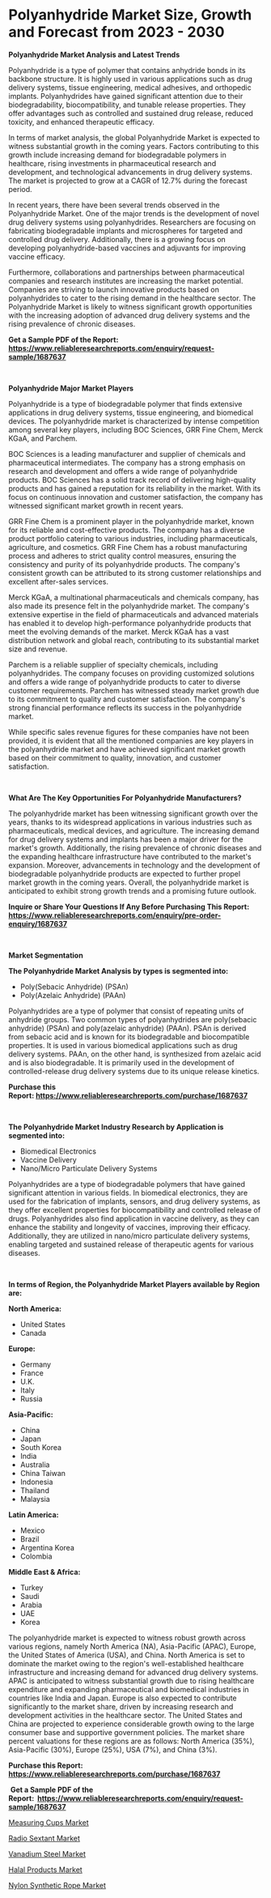 <p><h1>Polyanhydride Market Size, Growth and Forecast from 2023 - 2030</h1></p><p><strong>Polyanhydride Market Analysis and Latest Trends</strong></p>
<p><p>Polyanhydride is a type of polymer that contains anhydride bonds in its backbone structure. It is highly used in various applications such as drug delivery systems, tissue engineering, medical adhesives, and orthopedic implants. Polyanhydrides have gained significant attention due to their biodegradability, biocompatibility, and tunable release properties. They offer advantages such as controlled and sustained drug release, reduced toxicity, and enhanced therapeutic efficacy.</p><p>In terms of market analysis, the global Polyanhydride Market is expected to witness substantial growth in the coming years. Factors contributing to this growth include increasing demand for biodegradable polymers in healthcare, rising investments in pharmaceutical research and development, and technological advancements in drug delivery systems. The market is projected to grow at a CAGR of 12.7% during the forecast period.</p><p>In recent years, there have been several trends observed in the Polyanhydride Market. One of the major trends is the development of novel drug delivery systems using polyanhydrides. Researchers are focusing on fabricating biodegradable implants and microspheres for targeted and controlled drug delivery. Additionally, there is a growing focus on developing polyanhydride-based vaccines and adjuvants for improving vaccine efficacy.</p><p>Furthermore, collaborations and partnerships between pharmaceutical companies and research institutes are increasing the market potential. Companies are striving to launch innovative products based on polyanhydrides to cater to the rising demand in the healthcare sector. The Polyanhydride Market is likely to witness significant growth opportunities with the increasing adoption of advanced drug delivery systems and the rising prevalence of chronic diseases.</p></p>
<p><strong>Get a Sample PDF of the Report:&nbsp; <a href="https://www.reliableresearchreports.com/enquiry/request-sample/1687637">https://www.reliableresearchreports.com/enquiry/request-sample/1687637</a></strong></p>
<p>&nbsp;</p>
<p><strong>Polyanhydride Major Market Players</strong></p>
<p><p>Polyanhydride is a type of biodegradable polymer that finds extensive applications in drug delivery systems, tissue engineering, and biomedical devices. The polyanhydride market is characterized by intense competition among several key players, including BOC Sciences, GRR Fine Chem, Merck KGaA, and Parchem.</p><p>BOC Sciences is a leading manufacturer and supplier of chemicals and pharmaceutical intermediates. The company has a strong emphasis on research and development and offers a wide range of polyanhydride products. BOC Sciences has a solid track record of delivering high-quality products and has gained a reputation for its reliability in the market. With its focus on continuous innovation and customer satisfaction, the company has witnessed significant market growth in recent years.</p><p>GRR Fine Chem is a prominent player in the polyanhydride market, known for its reliable and cost-effective products. The company has a diverse product portfolio catering to various industries, including pharmaceuticals, agriculture, and cosmetics. GRR Fine Chem has a robust manufacturing process and adheres to strict quality control measures, ensuring the consistency and purity of its polyanhydride products. The company's consistent growth can be attributed to its strong customer relationships and excellent after-sales services.</p><p>Merck KGaA, a multinational pharmaceuticals and chemicals company, has also made its presence felt in the polyanhydride market. The company's extensive expertise in the field of pharmaceuticals and advanced materials has enabled it to develop high-performance polyanhydride products that meet the evolving demands of the market. Merck KGaA has a vast distribution network and global reach, contributing to its substantial market size and revenue.</p><p>Parchem is a reliable supplier of specialty chemicals, including polyanhydrides. The company focuses on providing customized solutions and offers a wide range of polyanhydride products to cater to diverse customer requirements. Parchem has witnessed steady market growth due to its commitment to quality and customer satisfaction. The company's strong financial performance reflects its success in the polyanhydride market.</p><p>While specific sales revenue figures for these companies have not been provided, it is evident that all the mentioned companies are key players in the polyanhydride market and have achieved significant market growth based on their commitment to quality, innovation, and customer satisfaction.</p></p>
<p>&nbsp;</p>
<p><strong>What Are The Key Opportunities For Polyanhydride Manufacturers?</strong></p>
<p><p>The polyanhydride market has been witnessing significant growth over the years, thanks to its widespread applications in various industries such as pharmaceuticals, medical devices, and agriculture. The increasing demand for drug delivery systems and implants has been a major driver for the market's growth. Additionally, the rising prevalence of chronic diseases and the expanding healthcare infrastructure have contributed to the market's expansion. Moreover, advancements in technology and the development of biodegradable polyanhydride products are expected to further propel market growth in the coming years. Overall, the polyanhydride market is anticipated to exhibit strong growth trends and a promising future outlook.</p></p>
<p><strong>Inquire or Share Your Questions If Any Before Purchasing This Report: <a href="https://www.reliableresearchreports.com/enquiry/pre-order-enquiry/1687637">https://www.reliableresearchreports.com/enquiry/pre-order-enquiry/1687637</a></strong></p>
<p>&nbsp;</p>
<p><strong>Market Segmentation</strong></p>
<p><strong>The Polyanhydride Market Analysis by types is segmented into:</strong></p>
<p><ul><li>Poly(Sebacic Anhydride) (PSAn)</li><li>Poly(Azelaic Anhydride) (PAAn)</li></ul></p>
<p><p>Polyanhydrides are a type of polymer that consist of repeating units of anhydride groups. Two common types of polyanhydrides are poly(sebacic anhydride) (PSAn) and poly(azelaic anhydride) (PAAn). PSAn is derived from sebacic acid and is known for its biodegradable and biocompatible properties. It is used in various biomedical applications such as drug delivery systems. PAAn, on the other hand, is synthesized from azelaic acid and is also biodegradable. It is primarily used in the development of controlled-release drug delivery systems due to its unique release kinetics.</p></p>
<p><strong>Purchase this Report:&nbsp;<a href="https://www.reliableresearchreports.com/purchase/1687637">https://www.reliableresearchreports.com/purchase/1687637</a></strong></p>
<p>&nbsp;</p>
<p><strong>The Polyanhydride Market Industry Research by Application is segmented into:</strong></p>
<p><ul><li>Biomedical Electronics</li><li>Vaccine Delivery</li><li>Nano/Micro Particulate Delivery Systems</li></ul></p>
<p><p>Polyanhydrides are a type of biodegradable polymers that have gained significant attention in various fields. In biomedical electronics, they are used for the fabrication of implants, sensors, and drug delivery systems, as they offer excellent properties for biocompatibility and controlled release of drugs. Polyanhydrides also find application in vaccine delivery, as they can enhance the stability and longevity of vaccines, improving their efficacy. Additionally, they are utilized in nano/micro particulate delivery systems, enabling targeted and sustained release of therapeutic agents for various diseases.</p></p>
<p>&nbsp;</p>
<p><strong>In terms of Region, the Polyanhydride Market Players available by Region are:</strong></p>
<p>
    <p> <strong> North America: </strong>
        <ul>
            <li>United States</li>
            <li>Canada</li>
        </ul>
        </p> 
    <p> <strong> Europe: </strong>
        <ul>
            <li>Germany</li>
            <li>France</li>
            <li>U.K.</li>
            <li>Italy</li>
            <li>Russia</li>
        </ul>
        </p> 
    <p> <strong> Asia-Pacific: </strong>
        <ul>
            <li>China</li>
            <li>Japan</li>
            <li>South Korea</li>
            <li>India</li>
            <li>Australia</li>
            <li>China Taiwan</li>
            <li>Indonesia</li>
            <li>Thailand</li>
            <li>Malaysia</li>
        </ul>
        </p> 
    <p> <strong> Latin America: </strong>
        <ul>
            <li>Mexico</li>
            <li>Brazil</li>
            <li>Argentina Korea</li>
            <li>Colombia</li>
        </ul>
        </p> 
    <p> <strong> Middle East & Africa: </strong>
        <ul>
            <li>Turkey</li>
            <li>Saudi</li>
            <li>Arabia</li>
            <li>UAE</li>
            <li>Korea</li>
        </ul>
    </p>
    </p>
<p><p>The polyanhydride market is expected to witness robust growth across various regions, namely North America (NA), Asia-Pacific (APAC), Europe, the United States of America (USA), and China. North America is set to dominate the market owing to the region's well-established healthcare infrastructure and increasing demand for advanced drug delivery systems. APAC is anticipated to witness substantial growth due to rising healthcare expenditure and expanding pharmaceutical and biomedical industries in countries like India and Japan. Europe is also expected to contribute significantly to the market share, driven by increasing research and development activities in the healthcare sector. The United States and China are projected to experience considerable growth owing to the large consumer base and supportive government policies. The market share percent valuations for these regions are as follows: North America (35%), Asia-Pacific (30%), Europe (25%), USA (7%), and China (3%).</p></p>
<p><strong>Purchase this Report: <a href="https://www.reliableresearchreports.com/purchase/1687637">https://www.reliableresearchreports.com/purchase/1687637</a></strong></p>
<p>&nbsp;<strong>Get a Sample PDF of the Report:&nbsp;&nbsp;<a href="https://www.reliableresearchreports.com/enquiry/request-sample/1687637">https://www.reliableresearchreports.com/enquiry/request-sample/1687637</a></strong></p>
<p><strong></strong></p>
<p><p><a href="https://medium.com/@scottford2001/measuring-cups-market-research-report-its-history-and-forecast-2023-to-2030-fd3f70f62230">Measuring Cups Market</a></p><p><a href="https://medium.com/@karleeprice2004/radio-sextant-market-share-evolution-and-market-growth-trends-2023-2030-e755b074d99d">Radio Sextant Market</a></p><p><a href="https://github.com/mahnoor2003/Market-Research-Report-List-1/blob/main/vanadium-steel-market.md">Vanadium Steel Market</a></p><p><a href="https://medium.com/@shiv151299/halal-products-market-furnishes-information-on-market-share-market-trends-and-market-growth-5e579f797494">Halal Products Market</a></p><p><a href="https://github.com/abdelrhmankishk22/Market-Research-Report-List-1/blob/main/nylon-synthetic-rope-market.md">Nylon Synthetic Rope Market</a></p></p>